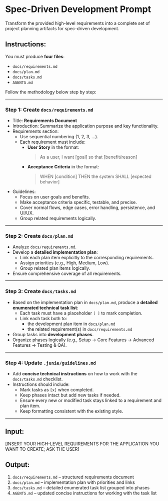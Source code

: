 # Spec-Driven Development Prompt

Transform the provided high-level requirements into a complete set of project planning artifacts for spec-driven development.

## Instructions:

You must produce **four files**:
- `docs/requirements.md`
- `docs/plan.md`
- `docs/tasks.md`
- `AGENTS.md`

Follow the methodology below step by step:

---

### Step 1: Create `docs/requirements.md`
- Title: **Requirements Document**
- Introduction: Summarize the application purpose and key functionality.
- Requirements section:
    - Use sequential numbering (1, 2, 3, …).
    - Each requirement must include:
        - **User Story** in the format:
          > As a user, I want [goal] so that [benefit/reason]
        - **Acceptance Criteria** in the format:
          > WHEN [condition] THEN the system SHALL [expected behavior]
- Guidelines:
    - Focus on user goals and benefits.
    - Make acceptance criteria specific, testable, and precise.
    - Cover normal flows, edge cases, error handling, persistence, and UI/UX.
    - Group related requirements logically.

---

### Step 2: Create `docs/plan.md`
- Analyze `docs/requirements.md`.
- Develop a **detailed implementation plan**:
    - Link each plan item explicitly to the corresponding requirements.
    - Assign priorities (e.g., High, Medium, Low).
    - Group related plan items logically.
- Ensure comprehensive coverage of all requirements.

---

### Step 3: Create `docs/tasks.md`
- Based on the implementation plan in `docs/plan.md`, produce a **detailed enumerated technical task list**:
    - Each task must have a placeholder `[ ]` to mark completion.
    - Link each task both to:
        - the development plan item in `docs/plan.md`
        - the related requirement(s) in `docs/requirements.md`
- Group tasks into **development phases**.
- Organize phases logically (e.g., Setup → Core Features → Advanced Features → Testing & QA).

---

### Step 4: Update `.junie/guidelines.md`
- Add **concise technical instructions** on how to work with the `docs/tasks.md` checklist.
- Instructions should include:
    - Mark tasks as `[x]` when completed.
    - Keep phases intact but add new tasks if needed.
    - Ensure every new or modified task stays linked to a requirement and plan item.
    - Keep formatting consistent with the existing style.

---

## Input:
[INSERT YOUR HIGH-LEVEL REQUIREMENTS FOR THE APPLICATION YOU WANT TO CREATE; ASK THE USER]

## Output:
1. `docs/requirements.md` – structured requirements document
2. `docs/plan.md` – implementation plan with priorities and links
3. `docs/tasks.md` – detailed enumerated task list grouped into phases
4. `AGENTS.md` – updated concise instructions for working with the task list  